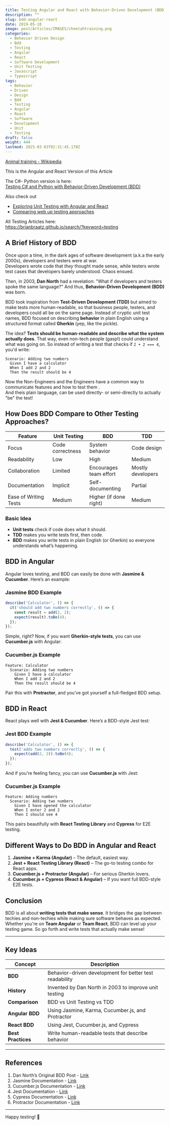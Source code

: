 ```yaml
---
title: Testing Angular and React with Behavior-Driven Development (BDD)
description: ""
slug: bdd-angular-react
date: 2019-05-10
image: post/Articles/IMAGES/cheetahtraining.png
categories:
  - Behavior Driven Design
  - Bdd
  - Testing
  - Angular
  - React
  - Software Development
  - Unit Testing
  - Javascript
  - Typescript
tags:
  - Behavior
  - Driven
  - Design
  - Bdd
  - Testing
  - Angular
  - React
  - Software
  - Development
  - Unit
  - Testing
draft: false
weight: 444
lastmod: 2025-03-03T02:31:45.170Z
---
```

[Animal training - Wikipedia](https://en.wikipedia.org/wiki/Animal_training)

This is the Angular and React Version of this Article

The C#- Python version is here:\
[Testing C# and Python with Behavior-Driven Development (BDD)](/post/Articles/_25new/BDD-Testing%20CSharp%20Python.md)

Also check out

* [Exploring Unit Testing with Angular and React](/post/Articles/_25new/Exploring%20Unit%20Testing%20Angular%20and%20React.md)
* [Comparing web up testing approaches](/post/Articles/_new6/Comparing%20web%20up%20testing%20approaches.md)

All Testing Articles here:\
https://brianbraatz.github.io/search/?keyword=testing

<!-- 
# Behavior Driven Design (BDD): Its History and How It Relates to Testing

## Once Upon a Time in Software Land...

You ever looked at a test case and thought, "What on Earth is this even testing?" You're not alone. Developers and testers have been scratching their heads at cryptic unit tests for years. Enter **Behavior Driven Development (BDD)**—the hero we didn't know we needed but totally deserve.

Imagine it's 2003. The internet is slow, flip phones are a thing, and unit tests are confusing as heck. Dan North, a software consultant, was tired of seeing developers struggle with writing meaningful tests. So, like any good problem solver, he invented a better way: **Behavior Driven Development**.

-->

## A Brief History of BDD

Once upon a time, in the dark ages of software development (a.k.a the early 2000s), developers and testers were at war.\
Developers wrote code that *they* thought made sense, while testers wrote test cases that developers barely understood. Chaos ensued.

Then, in 2003, **Dan North** had a revelation: "What if developers and testers spoke the same language?" And thus, **Behavior-Driven Development (BDD)** was born.

BDD took inspiration from **Test-Driven Development (TDD)** but aimed to make tests more human-readable, so that business people, testers, and developers could all be on the same page. Instead of cryptic unit test names, BDD focused on describing **behavior** in plain English using a structured format called **Gherkin** (yep, like the pickle).

The idea? **Tests should be human-readable and describe what the system actually does**. That way, even non-tech people (gasp!) could understand what was going on. So instead of writing a test that checks if `2 + 2 === 4`, you'd write:

```gherkin
Scenario: Adding two numbers
  Given I have a calculator
  When I add 2 and 2
  Then the result should be 4
```

Now the Non-Engineers and the Engineers have a common way to communicate features and how to test them .\
And theis plain language, can be used directly- or semi-directly to actually "be" the test!

## How Does BDD Compare to Other Testing Approaches?

| Feature               | Unit Testing     | BDD                    | TDD               |
| --------------------- | ---------------- | ---------------------- | ----------------- |
| Focus                 | Code correctness | System behavior        | Code design       |
| Readability           | Low              | High                   | Medium            |
| Collaboration         | Limited          | Encourages team effort | Mostly developers |
| Documentation         | Implicit         | Self-documenting       | Partial           |
| Ease of Writing Tests | Medium           | Higher (if done right) | Medium            |

### Basic Idea

* **Unit tests** check if code does what it should.
* **TDD** makes you write tests first, then code.
* **BDD** makes you write tests in plain English (or Gherkin) so everyone understands what’s happening.

## BDD in Angular

Angular loves testing, and BDD can easily be done with **Jasmine & Cucumber**. Here’s an example:

### Jasmine BDD Example

```typescript
describe('Calculator', () => {
  it('should add two numbers correctly', () => {
    const result = add(2, 2);
    expect(result).toBe(4);
  });
});
```

Simple, right? Now, if you want **Gherkin-style tests**, you can use **Cucumber.js** with Angular:

### Cucumber.js Example

```gherkin
Feature: Calculator
  Scenario: Adding two numbers
    Given I have a calculator
    When I add 2 and 2
    Then the result should be 4
```

Pair this with **Protractor**, and you’ve got yourself a full-fledged BDD setup.

## BDD in React

React plays well with **Jest & Cucumber**. Here’s a BDD-style Jest test:

### Jest BDD Example

```typescript
describe('Calculator', () => {
  test('adds two numbers correctly', () => {
    expect(add(2, 2)).toBe(4);
  });
});
```

And if you're feeling fancy, you can use **Cucumber.js** with Jest:

### Cucumber.js Example

```gherkin
Feature: Adding numbers
  Scenario: Adding two numbers
    Given I have opened the calculator
    When I enter 2 and 2
    Then I should see 4
```

This pairs beautifully with **React Testing Library** and **Cypress** for E2E testing.

## Different Ways to Do BDD in Angular and React

1. **Jasmine + Karma (Angular)** – The default, easiest way.
2. **Jest + React Testing Library (React)** – The go-to testing combo for React apps.
3. **Cucumber.js + Protractor (Angular)** – For serious Gherkin lovers.
4. **Cucumber.js + Cypress (React & Angular)** – If you want full BDD-style E2E tests.

## Conclusion

BDD is all about **writing tests that make sense**. It bridges the gap between techies and non-techies while making sure software behaves as expected. Whether you're on **Team Angular** or **Team React**, BDD can level up your testing game. So go forth and write tests that actually make sense!

***

## Key Ideas

| Concept            | Description                                             |
| ------------------ | ------------------------------------------------------- |
| **BDD**            | Behavior-driven development for better test readability |
| **History**        | Invented by Dan North in 2003 to improve unit testing   |
| **Comparison**     | BDD vs Unit Testing vs TDD                              |
| **Angular BDD**    | Using Jasmine, Karma, Cucumber.js, and Protractor       |
| **React BDD**      | Using Jest, Cucumber.js, and Cypress                    |
| **Best Practices** | Write human-readable tests that describe behavior       |

***

## References

1. Dan North’s Original BDD Post - [Link](https://dannorth.net/introducing-bdd/)
2. Jasmine Documentation - [Link](https://jasmine.github.io/)
3. Cucumber.js Documentation - [Link](https://cucumber.io/docs/)
4. Jest Documentation - [Link](https://jestjs.io/)
5. Cypress Documentation - [Link](https://www.cypress.io/)
6. Protractor Documentation - [Link](https://www.protractortest.org/)

***

Happy testing! 🚀
